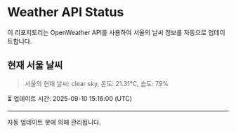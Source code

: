 
# Weather API Status

이 리포지토리는 OpenWeather API를 사용하여 서울의 날씨 정보를 자동으로 업데이트합니다.

## 현재 서울 날씨
> 서울의 현재 날씨: clear sky, 온도: 21.31°C, 습도: 79%

⏳ 업데이트 시간: 2025-09-10 15:16:00 (UTC)

---
자동 업데이트 봇에 의해 관리됩니다.
